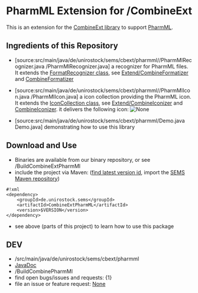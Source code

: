 PharmML Extension for /CombineExt 
==================================
This is an extension for the [CombineExt library](combine-ext:wiki) to support [PharmML](http://pharmml.org/).

Ingredients of this Repository 
-------------------------------
* [source:src/main/java/de/unirostock/sems/cbext/pharmml//PharmMlRecognizer.java /PharmMlRecognizer.java] a recognizer for PharmML files. It extends the [FormatRecognizer class](http://sems.uni-rostock.de/trac/combine-ext/wiki//src/main/java/de/unirostock/sems/cbext//FormatRecognizer.java​), see [Extend/CombineFormatizer](http://sems.uni-rostock.de/trac/combine-ext/wiki///ExtendCombineFormatizer) and [CombineFormatizer](http://sems.uni-rostock.de/trac/combine-ext/wiki///CombineFormatizer)

* [source:src/main/java/de/unirostock/sems/cbext/pharmml//PharmMlIcon.java /PharmMlIcon.java] a icon collection providing the PharmML icon. It extends the [IconCollection class](http://sems.uni-rostock.de/trac/combine-ext/wiki//src/main/java/de/unirostock/sems/cbext//IconCollection.java​), see [Extend/CombineIconizer](http://sems.uni-rostock.de/trac/combine-ext/wiki///ExtendCombineIconizer) and [CombineIconizer](http://sems.uni-rostock.de/trac/combine-ext/wiki///CombineIconizer). it delivers the following icon: ![None](source:src/main/resources/icons/Green-pharmml.png)

* [source:src/main/java/de/unirostock/sems/cbext/pharmml/Demo.java Demo.java] demonstrating how to use this library



Download and Use 
-----------------
* Binaries are available from our binary repository, or see /BuildCombineExtPharmMl
* include the project via Maven: ([find latest version id](http://mvn.sems.uni-rostock.de/releases/de/unirostock/sems///CombineExtPharmML), import the [SEMS Maven repository](https://sems.uni-rostock.de/2013/10/maven-repository/))
```
#!xml
<dependency>
    <groupId>de.unirostock.sems</groupId>
    <artifactId>CombineExtPharmML</artifactId>
    <version>$VERSION</version>
</dependency>
```
* see above (parts of this project) to learn how to use this package

DEV 
----
* /src/main/java/de/unirostock/sems/cbext/pharmml
* [JavaDoc](http://jdoc.sems.uni-rostock.de///CombineExtPharmML/)
* /BuildCombinePharmMl
* find open bugs/issues and requests: {1}
* file an issue or feature request: [None](/newticket)


